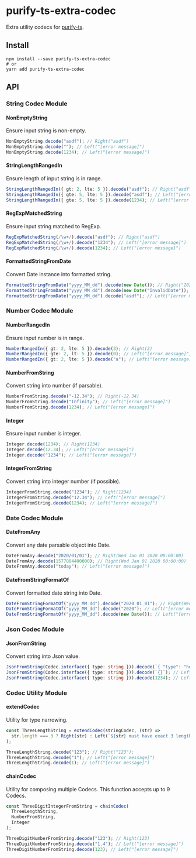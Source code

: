 # purify-ts-extra-codec

Extra utility codecs for [purify-ts](https://gigobyte.github.io/purify/).

## Install

```
npm install --save purify-ts-extra-codec
# or
yarn add purify-ts-extra-codec
```

## API

### String Codec Module

#### NonEmptyString

Ensure input string is non-empty.

```typescript
NonEmptyString.decode("asdf"); // Right("asdf")
NonEmptyString.decode(""); // Left("[error message]")
NonEmptyString.decode(1234); // Left("[error message]")
```

#### StringLengthRangedIn

Ensure length of input string is in range.

```typescript
StringLengthRangedIn({ gt: 2, lte: 5 }).decode("asdf"); // Right("asdf")
StringLengthRangedIn({ gte: 5, lte: 5 }).decode("asdf"); // Left("[error message]")
StringLengthRangedIn({ gte: 5, lte: 5 }).decode(1234); // Left("[error message]")
```

#### RegExpMatchedString

Ensure input string matched to RegExp.

```typescript
RegExpMatchedString(/\w+/).decode("asdf"); // Right("asdf")
RegExpMatchedString(/\w+/).decode("1234"); // Left("[error message]")
RegExpMatchedString(/\w+/).decode(1234); // Left("[error message]")
```

#### FormattedStringFromDate

Convert Date instance into formatted string.

```typescript
FormattedStringFromDate("yyyy_MM_dd").decode(new Date()); // Right("2020_01_01")
FormattedStringFromDate("yyyy_MM_dd").decode(new Date("InvalidDate")); // Left("[error message]")
FormattedStringFromDate("yyyy_MM_dd").decode("asdf"); // Left("[error message]")
```

### Number Codec Module

#### NumberRangedIn

Ensure input number is in range.

```typescript
NumberRangedIn({ gt: 2, lte: 5 }).decode(3); // Right(3)
NumberRangedIn({ gte: 2, lt: 5 }).decode(0); // Left("[error message]")
NumberRangedIn({ gt: 2, lte: 5 }).decode("a"); // Left("[error message]")
```

#### NumberFromString

Convert string into number (if parsable).

```typescript
NumberFromString.decode("-12.34"); // Right(-12.34)
NumberFromString.decode("Infinity"); // Left("[error message]")
NumberFromString.decode(1234); // Left("[error message]")
```

#### Integer

Ensure input number is integer.

```typescript
Integer.decode(1234); // Right(1234)
Integer.decode(12.34); // Left("[error message]")
Integer.decode("1234"); // Left("[error message]")
```

#### IntegerFromString

Convert string into integer number (if possible).

```typescript
IntegerFromString.decode("1234"); // Right(1234)
IntegerFromString.decode("12.34"); // Left("[error message]")
IntegerFromString.decode(1234); // Left("[error message]")
```

### Date Codec Module

#### DateFromAny

Convert any date parsable object into Date.

```typescript
DateFromAny.decode("2020/01/01"); // Right(Wed Jan 01 2020 00:00:00)
DateFromAny.decode(1577804400000); // Right(Wed Jan 01 2020 00:00:00)
DateFromAny.decode("today"); // Left("[error message]")
```

#### DateFromStringFormatOf

Convert formatted date string into Date.

```typescript
DateFromStringFormatOf("yyyy_MM_dd").decode("2020_01_01"); // Right(Wed Jan 01 2020 00:00:00)
DateFromStringFormatOf("yyyy_MM_dd").decode("2020"); // Left("[error message]")
DateFromStringFormatOf("yyyy_MM_dd").decode(new Date()); // Left("[error message]")
```

### Json Codec Module

#### JsonFromString

Convert string into Json value.

```typescript
JsonFromString(Codec.interface({ type: string })).decode(`{ "type": "hello" }`); // Right({ type: "hello" })
JsonFromString(Codec.interface({ type: string })).decode(`{}`); // Left("[error message]")
JsonFromString(Codec.interface({ type: string })).decode(1234); // Left("[error message]")
```

### Codec Utility Module

#### extendCodec

Utility for type narrowing.

```typescript
const ThreeLengthString = extendCodec(stringCodec, (str) =>
  str.length === 3 ? Right(str) : Left(`${str} must have exact 3 length`)
);

ThreeLengthString.decode("123"); // Right("123");
ThreeLengthString.decode("1"); // Left("[error message]")
ThreeLengthString.decode(1); // Left("[error message]")
```

#### chainCodec

Utility for composing multiple Codecs.
This function accepts up to 9 Codecs.

```typescript
const ThreeDigitIntegerFromString = chainCodec(
  ThreeLengthString,
  NumberFromString,
  Integer
);

ThreeDigitNumberFromString.decode("123"); // Right(123)
ThreeDigitNumberFromString.decode("1.4"); // Left("[error message]")
ThreeDigitNumberFromString.decode(123); // Left("[error message]")
```
